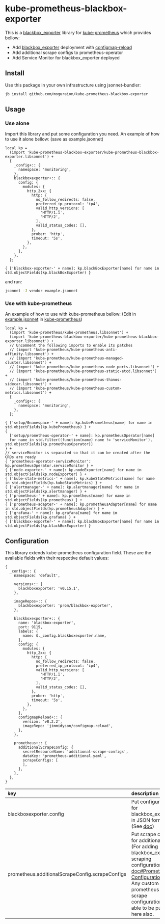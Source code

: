 # kube-prometheus-blackbox-exporter

This is a [blackbox_exporter](https://github.com/prometheus/blackbox_exporter) library for [kube-prometheus](https://github.com/coreos/kube-prometheus) which provides bellow:

- Add [blackbox_exporter](https://github.com/prometheus/blackbox_exporter) deployment with [configmap-reload](https://github.com/jimmidyson/configmap-reload)
- Add additional scrape configs to prometheus-operator
- Add Service Monitor for blackbox_exporter deployed

## Install

Use this package in your own infrastructure using jsonnet-bundler:

```bash
jb install github.com/moguraion/kube-prometheus-blackbox-exporter
```

## Usage

### Use alone

Import this library and put some configuration you need. An example of how to use it alone bellow: (save as example.jsonnet)

```jsonnet
local kp =
  (import 'kube-prometheus-blackbox-exporter/kube-prometheus-blackbox-exporter.libsonnet') +
  {
    _config+:: {
      namespace: 'monitoring',
    },
    blackboxexporter+:: {
      config: {
        modules: {
          http_2xx: {
            http: {
              no_follow_redirects: false,
              preferred_ip_protocol: 'ip4',
              valid_http_versions: [
                'HTTP/1.1',
                'HTTP/2',
              ],
              valid_status_codes: [],
            },
            prober: 'http',
            timeout: '5s',
          },
        },
      },
    },
  };

{ ['blackbox-exporter-' + name]: kp.blackBoxExporter[name] for name in std.objectFields(kp.blackBoxExporter) }
```

and run:

```bash
jsonnet -J vendor example.jsonnet
```

### Use with kube-prometheus

An example of how to use with kube-prometheus bellow: (Edit in [example.jsonnet](https://github.com/coreos/kube-prometheus/blob/master/example.jsonnet) in [kube-prometheus](https://github.com/coreos/kube-prometheus))

```jsonnet
local kp =
  (import 'kube-prometheus/kube-prometheus.libsonnet') +
  (import 'kube-prometheus-blackbox-exporter/kube-prometheus-blackbox-exporter.libsonnet') +
  // Uncomment the following imports to enable its patches
  // (import 'kube-prometheus/kube-prometheus-anti-affinity.libsonnet') +
  // (import 'kube-prometheus/kube-prometheus-managed-cluster.libsonnet') +
  // (import 'kube-prometheus/kube-prometheus-node-ports.libsonnet') +
  // (import 'kube-prometheus/kube-prometheus-static-etcd.libsonnet') +
  // (import 'kube-prometheus/kube-prometheus-thanos-sidecar.libsonnet') +
  // (import 'kube-prometheus/kube-prometheus-custom-metrics.libsonnet') +
  {
    _config+:: {
      namespace: 'monitoring',
    },
  };

{ ['setup/0namespace-' + name]: kp.kubePrometheus[name] for name in std.objectFields(kp.kubePrometheus) } +
{
  ['setup/prometheus-operator-' + name]: kp.prometheusOperator[name]
  for name in std.filter((function(name) name != 'serviceMonitor'), std.objectFields(kp.prometheusOperator))
} +
// serviceMonitor is separated so that it can be created after the CRDs are ready
{ 'prometheus-operator-serviceMonitor': kp.prometheusOperator.serviceMonitor } +
{ ['node-exporter-' + name]: kp.nodeExporter[name] for name in std.objectFields(kp.nodeExporter) } +
{ ['kube-state-metrics-' + name]: kp.kubeStateMetrics[name] for name in std.objectFields(kp.kubeStateMetrics) } +
{ ['alertmanager-' + name]: kp.alertmanager[name] for name in std.objectFields(kp.alertmanager) } +
{ ['prometheus-' + name]: kp.prometheus[name] for name in std.objectFields(kp.prometheus) } +
{ ['prometheus-adapter-' + name]: kp.prometheusAdapter[name] for name in std.objectFields(kp.prometheusAdapter) } +
{ ['grafana-' + name]: kp.grafana[name] for name in std.objectFields(kp.grafana) } +
{ ['blackbox-exporter-' + name]: kp.blackBoxExporter[name] for name in std.objectFields(kp.blackBoxExporter) }
```

## Configuration

This library extends kube-prometheus configuration field.
These are the available fields with their respective default values:

```jsonnet
{
  _config+:: {
    namespace: 'default',

    versions+:: {
      blackboxexporter: 'v0.15.1',
    },

    imageRepos+:: {
      blackboxexporter: 'prom/blackbox-exporter',
    },

    blackboxexporter+:: {
      name: 'blackbox-exporter',
      port: 9115,
      labels: {
        name: $._config.blackboxexporter.name,
      },
      config: {
        modules: {
          http_2xx: {
            http: {
              no_follow_redirects: false,
              preferred_ip_protocol: 'ip4',
              valid_http_versions: [
                'HTTP/1.1',
                'HTTP/2',
              ],
              valid_status_codes: [],
            },
            prober: 'http',
            timeout: '5s',
          },
        },
      },
      configmapReload+:: {
        version: 'v0.2.2',
        imageRepo: 'jimmidyson/configmap-reload',
      },
    },

    prometheus+:: {
      additionalScrapeConfig: {
        secretResourceName: 'additional-scrape-configs',
        dataKey: 'prometheus-additional.yaml',
        scrapeConfigs: [
        ],
      },
    },
  },
}
```

|key|description|
|:-|:-|
|blackboxexporter.config|Put configuraion for blackbox_exporter in JSON format. (See [doc](https://github.com/prometheus/blackbox_exporter/blob/master/CONFIGURATION.md))|
|prometheus.additionalScrapeConfig.scrapeConfigs|Put scrape config for additional one. (For adding blackbox_exporter scraping configuration, see [doc#Prometheus Configuration](https://github.com/prometheus/blackbox_exporterhttps://github.com/prometheus/blackbox_exporter#prometheus-configuration)) Any custom prometheus scrape configuration is able to be putted here also.|
